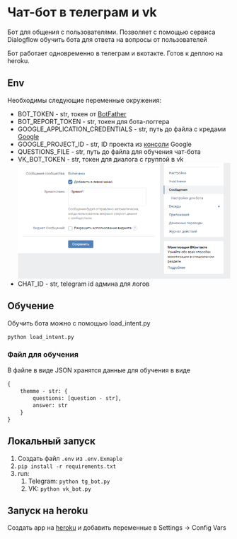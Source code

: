 # Чат-бот в телеграм и vk
Бот для общения с пользователями. Позволяет с помощью сервиса Dialogflow обучить бота для ответа на вопросы от пользователей

Бот работает одновременно в телеграм и вкотакте. Готов к деплою на heroku.

## Env
Необходимы следующие переменные окружения:
- BOT_TOKEN - str, токен от [BotFather](https://t.me/botfather)
- BOT_REPORT_TOKEN - str, токен для бота-логгера
- GOOGLE_APPLICATION_CREDENTIALS - str, путь до файла с кредами [Google](https://cloud.google.com/docs/authentication/getting-started)
- GOOGLE_PROJECT_ID - str, ID проекта из [консоли](https://console.cloud.google.com/home) Google
- QUESTIONS_FILE  - str, путь до файла для обучения чат-бота
- VK_BOT_TOKEN - str, токен для диалога с группой в vk ![img_1.png](img_1.png)
- CHAT_ID - str, telegram id админа для логов

## Обучение
Обучить бота можно с помощью load_intent.py
```
python load_intent.py
```

### Файл для обучения
В файле в виде JSON хранятся данные для обучения в виде
```
{
    themme - str: {
        questions: [question - str],
        answer: str
    }
}
```

## Локальный запуск
1. Создать файл `.env` из `.env.Exmaple`
2. `pip install -r requirements.txt`
3. run:
   1. Telegram: `python tg_bot.py`
   2. VK: `python vk_bot.py`

## Запуск на heroku
Создать app на [heroku](https://www.heroku.com/) и добавить переменные в Settings -> Config Vars